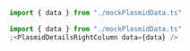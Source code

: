 ```jsx noeditor
import { data } from "./mockPlasmidData.ts"
```

```jsx
import { data } from "./mockPlasmidData.ts"
;<PlasmidDetailsRightColumn data={data} />
```
